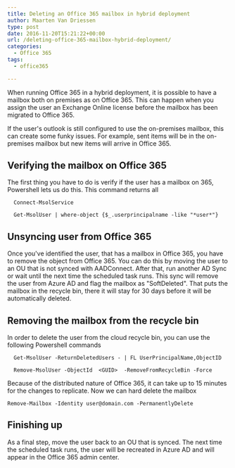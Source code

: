 ```yaml
---
title: Deleting an Office 365 mailbox in hybrid deployment
author: Maarten Van Driessen
type: post
date: 2016-11-20T15:21:22+00:00
url: /deleting-office-365-mailbox-hybrid-deployment/
categories:
  - Office 365
tags:
  - office365

---
```

When running Office 365 in a hybrid deployment, it is possible to have a mailbox both on premises as on Office 365. This can happen when you assign the user an Exchange Online license before the mailbox has been migrated to Office 365.

If the user's outlook is still configured to use the on-premises mailbox, this can create some funky issues. For example, sent items will be in the on-premises mailbox but new items will arrive in Office 365.

## Verifying the mailbox on Office 365

The first thing you have to do is verify if the user has a mailbox on 365, Powershell lets us do this. This command returns all

```
  Connect-MsolService

  Get-MsolUser | where-object {$_.userprincipalname -like "*user*"}
```

## Unsyncing user from Office 365

Once you've identified the user, that has a mailbox in Office 365, you have to remove the object from Office 365. You can do this by moving the user to an OU that is not synced with AADConnect. After that, run another AD Sync or wait until the next time the scheduled task runs. This sync will remove the user from Azure AD and flag the mailbox as "SoftDeleted". That puts the mailbox in the recycle bin, there it will stay for 30 days before it will be automatically deleted.

## Removing the mailbox from the recycle bin

In order to delete the user from the cloud recycle bin, you can use the following Powershell commands

```
  Get-MsolUser -ReturnDeletedUsers - | FL UserPrincipalName,ObjectID

  Remove-MsolUser -ObjectId  <GUID>  -RemoveFromRecycleBin -Force
```

Because of the distributed nature of Office 365, it can take up to 15 minutes for the changes to replicate. Now we can hard delete the mailbox

```Remove-Mailbox -Identity user@domain.com -PermanentlyDelete```

## Finishing up

As a final step, move the user back to an OU that is synced. The next time the scheduled task runs, the user will be recreated in Azure AD and will appear in the Office 365 admin center.